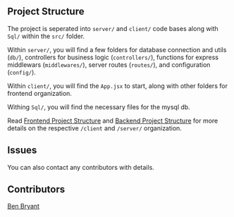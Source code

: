 ## Project Structure

The project is seperated into `server/` and `client/` code bases along with `Sql/` within the `src/` folder.

Within `server/`, you will find a few folders for database connection and utils (`db/`), controllers for business logic (`controllers/`), functions for express middlewars (`middlewares/`), server routes (`routes/`), and configuration (`config/`).

Within `client/`, you will find the `App.jsx` to start, along with other folders for frontend organization.

Withing `Sql/`, you will find the necessary files for the mysql db.

Read [Frontend Project Structure](./src/client/README.md#project-structure) and [Backend Project Structure](./src/server/README.md#project-structure) for more details on the respective `/client` and `/server/` organization.

## Issues

You can also contact any contributors with details.

## Contributors

[Ben Bryant](https://github.com/Bryantellius)
